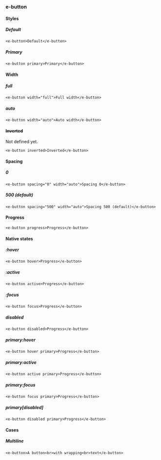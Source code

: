 ### e-button

#### Styles

##### Default

```
<e-button>Default</e-button>
```

##### Primary

```
<e-button primary>Primary</e-button>
```

#### Width

##### full

```
<e-button width="full">Full width</e-button>
```

##### auto

```
<e-button width="auto">Auto width</e-button>
```

#### ~~Inverted~~

Not defined yet.

```
<e-button inverted>Inverted</e-button>
```

#### Spacing

##### 0

```
<e-button spacing="0" width="auto">Spacing 0</e-button>
```

##### 500 (default)

```
<e-button spacing="500" width="auto">Spacing 500 (default)</e-button>
```

#### Progress

```
<e-button progress>Progress</e-button>
```

#### Native states

##### :hover
```
<e-button hover>Progress</e-button>
```

##### :active
```
<e-button active>Progress</e-button>
```

##### :focus
```
<e-button focus>Progress</e-button>
```

##### disabled
```
<e-button disabled>Progress</e-button>
```

##### primary:hover
```
<e-button hover primary>Progress</e-button>
```

##### primary:active
```
<e-button active primary>Progress</e-button>
```

##### primary:focus
```
<e-button focus primary>Progress</e-button>
```

##### primary\[disabled\]
```
<e-button disabled primary>Progress</e-button>
```

#### Cases

##### Multiline

```
<e-button>A button<br>with wrapping<br>text</e-button>
```
